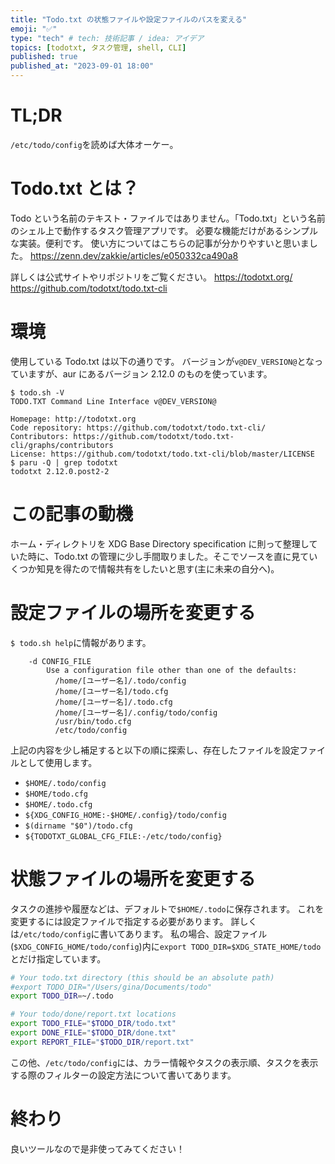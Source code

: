 ```yaml
---
title: "Todo.txt の状態ファイルや設定ファイルのパスを変える"
emoji: "✅"
type: "tech" # tech: 技術記事 / idea: アイデア
topics: [todotxt, タスク管理, shell, CLI]
published: true
published_at: "2023-09-01 18:00"
---
```

# TL;DR
`/etc/todo/config`を読めば大体オーケー。

# Todo.txt とは？
Todo という名前のテキスト・ファイルではありません。「Todo.txt」という名前のシェル上で動作するタスク管理アプリです。
必要な機能だけがあるシンプルな実装。便利です。
使い方についてはこちらの記事が分かりやすいと思いました。
https://zenn.dev/zakkie/articles/e050332ca490a8

詳しくは公式サイトやリポジトリをご覧ください。
https://todotxt.org/
https://github.com/todotxt/todo.txt-cli

# 環境
使用している Todo.txt は以下の通りです。
バージョンが`v@DEV_VERSION@`となっていますが、aur にあるバージョン 2.12.0 のものを使っています。
```
$ todo.sh -V
TODO.TXT Command Line Interface v@DEV_VERSION@

Homepage: http://todotxt.org
Code repository: https://github.com/todotxt/todo.txt-cli/
Contributors: https://github.com/todotxt/todo.txt-cli/graphs/contributors
License: https://github.com/todotxt/todo.txt-cli/blob/master/LICENSE
$ paru -Q | grep todotxt
todotxt 2.12.0.post2-2
```

# この記事の動機
ホーム・ディレクトリを XDG Base Directory specification に則って整理していた時に、Todo.txt の管理に少し手間取りました。そこでソースを直に見ていくつか知見を得たので情報共有をしたいと思す(主に未来の自分へ)。

# 設定ファイルの場所を変更する
`$ todo.sh help`に情報があります。
```
    -d CONFIG_FILE
        Use a configuration file other than one of the defaults:
          /home/[ユーザー名]/.todo/config
          /home/[ユーザー名]/todo.cfg
          /home/[ユーザー名]/.todo.cfg
          /home/[ユーザー名]/.config/todo/config
          /usr/bin/todo.cfg
          /etc/todo/config
```

上記の内容を少し補足すると以下の順に探索し、存在したファイルを設定ファイルとして使用します。
- `$HOME/.todo/config`
- `$HOME/todo.cfg`
- `$HOME/.todo.cfg`
- `${XDG_CONFIG_HOME:-$HOME/.config}/todo/config`
- `$(dirname "$0")/todo.cfg`
- `${TODOTXT_GLOBAL_CFG_FILE:-/etc/todo/config}`

# 状態ファイルの場所を変更する
タスクの進捗や履歴などは、デフォルトで`$HOME/.todo`に保存されます。
これを変更するには設定ファイルで指定する必要があります。
詳しくは`/etc/todo/config`に書いてあります。
私の場合、設定ファイル(`$XDG_CONFIG_HOME/todo/config`)内に`export TODO_DIR=$XDG_STATE_HOME/todo`とだけ指定しています。
```bash
# Your todo.txt directory (this should be an absolute path)
#export TODO_DIR="/Users/gina/Documents/todo"
export TODO_DIR=~/.todo

# Your todo/done/report.txt locations
export TODO_FILE="$TODO_DIR/todo.txt"
export DONE_FILE="$TODO_DIR/done.txt"
export REPORT_FILE="$TODO_DIR/report.txt"
```

この他、`/etc/todo/config`には、カラー情報やタスクの表示順、タスクを表示する際のフィルターの設定方法について書いてあります。

# 終わり
良いツールなので是非使ってみてください！

